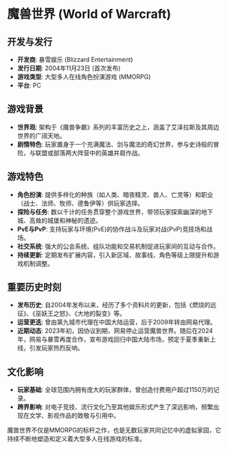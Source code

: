 # 魔兽世界 (World of Warcraft)

## 开发与发行
- **开发商**: 暴雪娱乐 (Blizzard Entertainment)
- **发行日期**: 2004年11月23日 (首次发布)
- **游戏类型**: 大型多人在线角色扮演游戏 (MMORPG)
- **平台**: PC

## 游戏背景
- **世界观**: 架构于《魔兽争霸》系列的丰富历史之上，涵盖了艾泽拉斯及其周边世界的广阔天地。
- **剧情特色**: 玩家置身于一个充满魔法、剑与魔法的奇幻世界，参与史诗般的冒险，与联盟或部落两大阵营中的英雄并肩作战。

## 游戏特色
- **角色扮演**: 提供多样化的种族（如人类、暗夜精灵、兽人、亡灵等）和职业（战士、法师、牧师、德鲁伊等）供玩家选择。
- **探险与任务**: 数以千计的任务贯穿整个游戏世界，带领玩家探索幽深的地下城、高耸的城堡和神秘的遗迹。
- **PvE与PvP**: 支持玩家与环境(PvE)的协作战斗及玩家对战(PvP)竞技场和战场。
- **社交系统**: 强大的公会系统、组队功能和交易机制促进玩家间的互动与合作。
- **持续更新**: 定期发布扩展内容，引入新区域、故事线、角色等级上限提升和游戏机制调整。

## 重要历史时刻
- **发布历史**: 自2004年发布以来，经历了多个资料片的更新，包括《燃烧的远征》、《巫妖王之怒》、《大地的裂变》等。
- **运营更迭**: 曾由第九城市代理在中国大陆运营，后于2009年转由网易代理。
- **近期动态**: 2023年初，因协议到期，网易停止运营魔兽世界。随后在2024年，网易与暴雪再度合作，宣布游戏回归中国大陆市场，预定于夏季重新上线，引发玩家热烈反响。

## 文化影响
- **玩家基础**: 全球范围内拥有庞大的玩家群体，曾创造付费用户超过1150万的记录。
- **跨界影响**: 对电子竞技、流行文化乃至其他娱乐形式产生了深远影响，频繁出现在文学、影视作品的致敬与引用中。

魔兽世界不仅是MMORPG的标杆之作，也是无数玩家共同记忆中的虚拟家园，它持续不断地塑造和定义着大型多人在线游戏的标准。